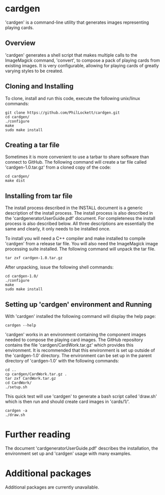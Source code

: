 # cardgen

'cardgen' is a command-line utility that generates images representing playing 
cards.

## Overview

'cardgen' generates a shell script that makes multiple calls to the 
ImageMagick command, 'convert', to compose a pack of playing cards from 
existing images. It is very configurable, allowing for playing cards of 
greatly varying styles to be created.

## Cloning and Installing

To clone, install and run this code, execute the following unix/linux commands:

    git clone https://github.com/PhilLockett/cardgen.git
    cd cardgen/
    ./configure
    make
    sudo make install

## Creating a tar file

Sometimes it is more convenient to use a tarbar to share software than connect 
to GitHub. The following command will create a tar file called 
'cardgen-1.0.tar.gz' from a cloned copy of the code:

    cd cardgen/
    make dist

## Installing from tar file

The install process described in the INSTALL document is a generic 
description of the install process. The install process is also described 
in the 'cardgeneratorUserGuide.pdf' document. For completeness the install 
process is also described below. All three descriptions are essentially the 
same and clearly, it only needs to be installed once.

To install you will need a C++ compiler and make installed to compile 
'cardgen' from a release tar file. You will also need the ImageMagick image 
processing suite installed. The following command will unpack the tar file.

    tar zxf cardgen-1.0.tar.gz

After unpacking, issue the following shell commands:

    cd cardgen-1.0/
    ./configure
    make
    sudo make install

## Setting up 'cardgen' environment and Running

With 'cardgen' installed the following command will display the help page:

    cardgen --help

'cardgen' works in an environment containing the component images needed to 
compose the playing card images. The GitHub repository contains the file 
'cardgen/CardWork.tar.gz' which provides this environment. It is recommended 
that this environment is set up outside of the 'cardgen-1.0' directory. The 
environment can be set up in the parent directory of 'cardgen-1.0' with the 
following commands:

    cd ..
    cp cardgen/CardWork.tar.gz .
    tar zxf CardWork.tar.gz
    cd CardWork/
    ./setup.sh

This quick test will use 'cardgen' to generate a bash script called 'draw.sh' 
which is then run and should create card images in 'cards/1/'.

    cardgen -a
    ./draw.sh

# Further reading

The document 'cardgeneratorUserGuide.pdf' describes the installation, the 
environment set up and 'cardgen' usage with many examples.

# Additional packages

Additional packages are currently unavailable.
